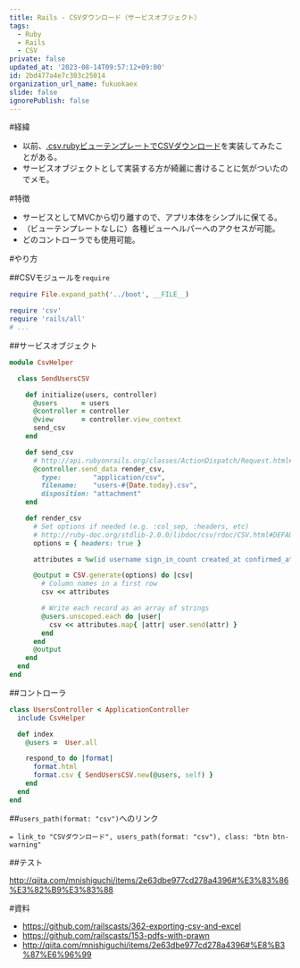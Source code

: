 ```yaml
---
title: Rails - CSVダウンロード（サービスオブジェクト）
tags:
  - Ruby
  - Rails
  - CSV
private: false
updated_at: '2023-08-14T09:57:12+09:00'
id: 2bd477a4e7c303c25014
organization_url_name: fukuokaex
slide: false
ignorePublish: false
---
```



#経緯

- 以前、[.csv.rubyビューテンプレートでCSVダウンロード](http://qiita.com/mnishiguchi/items/2e63dbe977cd278a4396)を実装してみたことがある。
- サービスオブジェクトとして実装する方が綺麗に書けることに気がついたのでメモ。

#特徴

- サービスとしてMVCから切り離すので、アプリ本体をシンプルに保てる。
- （ビューテンプレートなしに）各種ビューヘルパーへのアクセスが可能。
- どのコントローラでも使用可能。

#やり方

##CSVモジュールを`require`

```rb:/config/application.rb
require File.expand_path('../boot', __FILE__)

require 'csv'
require 'rails/all'
# ...
```

##サービスオブジェクト

```rb:/app/helpers/csv_helper.rb
module CsvHelper

  class SendUsersCSV

    def initialize(users, controller)
      @users      = users
      @controller = controller
      @view       = controller.view_context
      send_csv
    end

    def send_csv
      # http://api.rubyonrails.org/classes/ActionDispatch/Request.html#method-i-headers
      @controller.send_data render_csv,
        type:        "application/csv",
        filename:    "users-#{Date.today}.csv",
        disposition: "attachment"
    end

    def render_csv
      # Set options if needed (e.g. :col_sep, :headers, etc)
      # http://ruby-doc.org/stdlib-2.0.0/libdoc/csv/rdoc/CSV.html#DEFAULT_OPTIONS
      options = { headers: true }

      attributes = %w(id username sign_in_count created_at confirmed_at updated_at)

      @output = CSV.generate(options) do |csv|
        # Column names in a first row
        csv << attributes

        # Write each record as an array of strings
        @users.unscoped.each do |user|
          csv << attributes.map{ |attr| user.send(attr) }
        end
      end
      @output
    end
  end
end
```

##コントローラ

```rb
class UsersController < ApplicationController
  include CsvHelper

  def index
    @users =  User.all

    respond_to do |format|
      format.html
      format.csv { SendUsersCSV.new(@users, self) }
    end
  end
end
```

##`users_path(format: "csv")`へのリンク

```rb:/app/views/users/index.html.haml
= link_to "CSVダウンロード", users_path(format: "csv"), class: "btn btn-warning"
```

##テスト

http://qiita.com/mnishiguchi/items/2e63dbe977cd278a4396#%E3%83%86%E3%82%B9%E3%83%88

#資料

- https://github.com/railscasts/362-exporting-csv-and-excel
- https://github.com/railscasts/153-pdfs-with-prawn
- http://qiita.com/mnishiguchi/items/2e63dbe977cd278a4396#%E8%B3%87%E6%96%99
